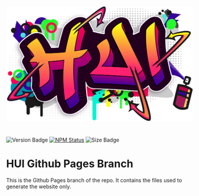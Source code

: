 <h1 align="center">
  <br>
  <img style="width: 500px; margin:0 0 1rem;" src="hui-logo.png" alt="@huement/ui logo">
  <br>
</h1>

![Version Badge](https://img.shields.io/badge/dynamic/json?url=https%3A%2F%2Fgithub.com%2Fhuement%2Fui%2Fraw%2Fmain%2Fpackage.json&query=version&style=flat-square&label=VERSION&labelColor=505050&color=3f3f3f)
[![NPM Status](https://img.shields.io/npm/dm/metatags.svg?style=flat-square)](https://www.npmjs.com/package/@huement/ui)
![Size Badge](https://img.shields.io/badge/dynamic/json?url=https%3A%2F%2Fgithub.com%2Fhuement%2Fui%2Fraw%2Fmain%2Fpackage.json&query=buildSize&style=flat-square&label=SIZE&labelColor=505050&color=3f3f3f)

# HUI Github Pages Branch

This is the Github Pages branch of the repo. It contains the files used to generate the website only.
